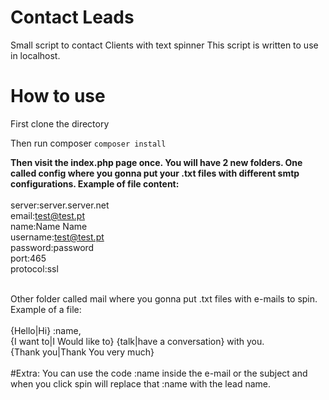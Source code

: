 # Contact Leads
Small script to contact Clients with text spinner
This script is written to use in localhost.

# How to use
First clone the directory

Then run composer `composer install`

<strong>Then visit the index.php page once. You will have 2 new folders.
One called config where you gonna put your .txt files with different smtp configurations. Example of file content:</strong><br /><br />
server:server.server.net<br />
email:test@test.pt<br />
name:Name Name<br />
username:test@test.pt<br />
password:password<br />
port:465<br />
protocol:ssl<br />

<br />
Other folder called mail where you gonna put .txt files with e-mails to spin.<br />
Example of a file:<br /><br />
{Hello|Hi} :name,<br />
{I want to|I Would like to} {talk|have a conversation} with you.<br />
{Thank you|Thank You very much}<br />
<br />
#Extra:
You can use the code :name inside the e-mail or the subject and when you click
spin will replace that :name with the lead name.